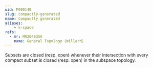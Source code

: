 ```yaml
---
uid: P000140
slug: compactly-generated
name: Compactly generated
aliases:
    - k-space
refs:
  - mr: MR2048350
    name: General Topology (Willard)
---
```


Subsets are closed (resp. open) whenever their intersection with every compact
subset is closed (resp. open) in the subspace topology.
